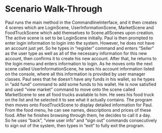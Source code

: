 # Scenario Walk-Through
Paul runs the main method in the CommandlineInterface, and it then creates 4 scenes which are LoginScene, UserInformationScene, MarketScene and FoodTruckScene which add themselves to Scene.allScenes upon creation. The active scene is set to be LoginScene initially. Paul is then prompted to enter login information to login into the system. However, he does not have an account just yet. So he types in “register” command and enters “Seller” as the user type as well as all of the necessary information for this new account, then confirms it to create his new account. After that, he returns to the login menu and enters information to login. As he moves onto the next scene called UserInformationScene, he sees his account information listed on the console, where all this information is provided by user manager classes. Paul sees that he doesn’t have any funds in his wallet, so he types in “add fund” command to add some funds to his wallet. He is now satisfied and used “view market” command to move onto the scene called MarketScene to see all food trucks available to him. He sees his food truck on the list and he selected it to see what it actually contains. The program then moves onto FoodTruckScene to display detailed information for Paul. From the food menu, he can see names, descriptions and prices of these food. After he finishes browsing through them, he decides to call it a day. So he uses “back”, “view user info” and “sign out” commands consecutively to sign out of the system, then types in “exit” to fully exit the program.
